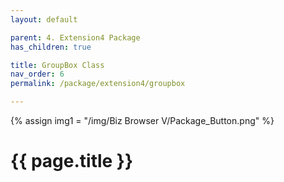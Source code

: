 ```yaml
---
layout: default

parent: 4. Extension4 Package
has_children: true

title: GroupBox Class
nav_order: 6
permalink: /package/extension4/groupbox

---
```

{% assign img1 = "/img/Biz Browser V/Package_Button.png" %}


# {{ page.title }}
